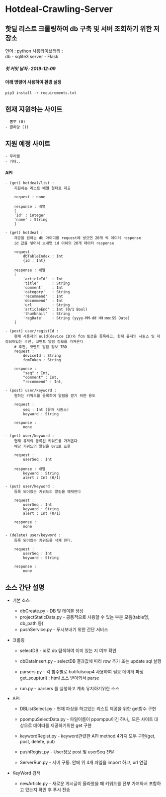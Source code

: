 
# Hotdeal-Crawling-Server
## 핫딜 리스트 크롤링하여 db 구축 및 서버 조회하기 위한 저장소

언어 : python
사용라이브러리 :  
    db        - sqlite3
    server    - Flask
    
##### 첫 커밋 날자 : 2019-12-09

#### 아래 명령어 사용하여 환경 설정 
    pip3 install -r requirements.txt


## 현재 지원하는 사이트 
    - 뽐뿌 (0)
    - 클리앙 (1)

## 지원 예정 사이트
    - 루리웹
    - 기타..


#### API 
    - (get) hotdeal/list : 
        지원하는 리스트 배열 형태로 제공 

        request : none

        response : 배열
        [
        'id' : integer
        'name' : String
        ]

    - (get) hotdeal : 
        제공을 원하는 db 아이디를 request에 넣으면 20개 씩 데이터 response
        id 값을 넣어서 보내면 id 이하의 20개 데이터 response

        request : 
            dbTableIndex : Int
            {id : Int}
        
        response : 배열
        [
            'articleId'  : Int 
            'title'      : String
            'comment'    : Int 
            'category'   : String 
            'recommend'  : Int
            'decommend'  : Int
            'url'        : String 
            'articleEnd' : Int (0/1 Bool) 
            'thumbnail'  : String 
            'regDate'    : String (yyyy-MM-dd HH:mm:SS Date) 
        ]
        
    - (post) user/registId :
        현재 사용자의 uuid(device ID)와 fcm 토큰을 등록하고, 현재 유저의 시퀀스 및 저장되어있는 추천, 코멘트 알림 정보를 가져온다
        # 추천, 코멘트 알림 정보 TBD
        request :
            deviceId : String
            fcmToken : String
        
        response :
            "seq" : Int,
            "comment" : Int,
            "recommend" : Int,

    - (post) user/keyword :
        원하는 키워드를 등록하여 알림을 받기 위한 용도

        request :
            seq : Int (유저 시퀀스)
            keyword : String

        response : 
            none

    - (get) user/keyword :
        현재 유저의 등록된 키워드를 가져온다
        해당 키워드의 알림을 0/1로 표현

        request : 
            userSeq : Int

        response : 배열
            keyword : String
            alert : Int (0/1)
    
    - (put) user/keyword :
        등록 되어있는 키워드의 알림을 헤재한다

        request :
            userSeq : Int
            keyword : String
            alert : Int (0/1)

        response :
            none

    - (delete) user/keyword :
        등록 되어있는 키워드를 삭제 한다.
        
        request :
            userSeq : Int
            keyword : String
        
        response :
            none



## 소스 간단 설명
 - 기본 소스
    - dbCreate.py -
	DB 및 테이블 생성
    - projectStaticData.py -
	공통적으로 사용할 수 있는 부분 모음(table명, db_path 등)
    - pushService.py -
	푸시보내기 위한 간단 서비스

 - 크롤링
    - selectDB -
	id로 db 탐색하여 이미 있는 지 여부 확인

    - dbDataInsert.py -
	selectDB 결과값에 따라 row 추가 또는 update sql 실행

    - parsers.py -
	각 함수별로 butifulsoup4 사용하여 필요 데이터 파싱
	get_soup(url) : html 소스 받아와서 parse

    - run.py -
	parsers 를 실행하고 계속 유지하기위한 소스
	

 - API
    - DBListSelect.py -
	현재 파싱을 하고있는 리스트 제공을 위한 get함수 구현

    - ppompuSelectData.py -
	파일이름이 ppomppu이긴 하나,, 모든 사이트 대상으로 데이터를 제공하기위한 get 구현

    - keywordRegist.py -
	keyword관련한 API method 4가지 모두 구현(get, post, delete, put)

    - pushRegist.py -
	User정보 post 및 userSeq 전달

    - ServerRun.py -
	서버 구동. 안에 위 4개 파일을 import 하고, url 연결

 - KeyWord 검색
     - newArticle.py -
	새로운 게시글이 올라왔을 때 키워드를 전부 가져와서 포함하고 있는지 확인 후 푸시 전송

